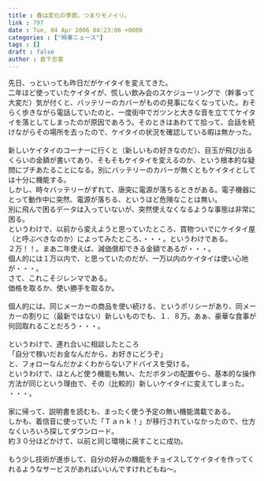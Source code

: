 ```yaml
---
title : 春は変化の季節、つまりモノイリ。
link : 797
date : Tue, 04 Apr 2006 04:23:06 +0000
categories : ["時事ニュース"]
tags : []
draft : false
author : 倉下忠憲
---
```


先日、っといっても昨日だがケイタイを変えてきた。<BR>二年ほど使っていたケイタイが、慌しい飲み会のスケジューリングで（幹事って大変だ）気が付くと、バッテリーのカバーがものの見事になくなっていた。おそらく歩きながら電話していたのと、一度街中でガツンと大きな音を立ててケイタイを落としてしまったのが原因であろう。そのときはあわてて拾って、会話を続けながらその場所を去ったので、ケイタイの状況を確認している暇は無かった。<BR><BR>新しいケイタイのコーナーに行くと（新しいもの好きなのだ）、目玉が飛び出るくらいの金額が書いてあり、そもそもケイタイを変えるのか、という根本的な疑問にブチあたることになる。別にバッテリーのカバーが無くともケイタイとしては十分に機能する。<BR>しかし、時々バッテリーがずれて、唐突に電源が落ちるときがある。電子機器にとって動作中に突然、電源が落ちる、というほど危険なことは無い。<BR>別に飛んで困るデータは入っていないが、突然使えなくなるような事態は非常に困る。<BR>というわけで、以前から変えようと思っていたところ、買物ついでにケイタイ屋（と呼ぶべきなのか）によってみたところ、・・・。というわけである。<BR>２万！！。まあ二年使えば、減価償却できる金額であるが・・・。<BR>個人的には１万以内で、と思っていたのだが、一万以内のケイタイは使い心地が・・・。<BR>さて、これこそジレンマである。<BR>価格を取るか、使い勝手を取るか。<BR><BR>個人的には、同じメーカーの商品を使い続ける、というポリシーがあり、同メーカーの割りに（最新ではない）新しいものでも、１．８万。あぁ、豪華な食事が何回取れることだろう・・・。<BR><BR>というわけで、連れ合いに相談したところ<BR>「自分で稼いだお金なんだから、お好きにどうぞ」<BR>と、フォローなんだかよくわからないアドバイスを受ける。<BR>というわけで、ほとんど使う機能も無い、ただボタンの配置やら、基本的な操作方法が同じという理由で、その（比較的）新しいケイタイに変えてしまった。<BR>・・・。<BR><BR>家に帰って、説明書を読むも、まったく使う予定の無い機能満載である。<BR>しかも、着信音に使っていた「Ｔａｎｋ！」が移行されていなかったので、仕方なくいろいろ探してダウンロード。<BR>約３０分ほどかけて、以前と同じ環境に戻すことに成功。<BR><BR>もう少し技術が進歩して、自分の好みの機能をチョイスしてケイタイを作ってくれるようなサービスがあればいいんですけれどもね～。<br><br>
